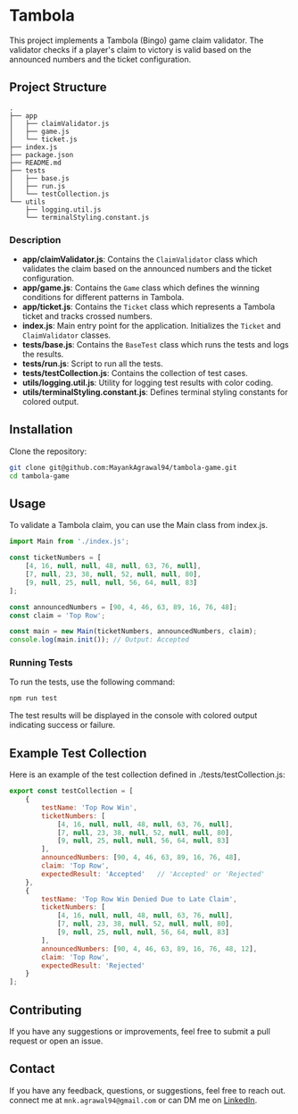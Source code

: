 # Tambola

This project implements a Tambola (Bingo) game claim validator. The validator checks if a player's claim to victory is valid based on the announced numbers and the ticket configuration.

## Project Structure

```
.
├── app
│   ├── claimValidator.js
│   ├── game.js
│   └── ticket.js
├── index.js
├── package.json
├── README.md
├── tests
│   ├── base.js
│   ├── run.js
│   └── testCollection.js
└── utils
    ├── logging.util.js
    └── terminalStyling.constant.js
```


### Description

- **app/claimValidator.js**: Contains the `ClaimValidator` class which validates the claim based on the announced numbers and the ticket configuration.
- **app/game.js**: Contains the `Game` class which defines the winning conditions for different patterns in Tambola.
- **app/ticket.js**: Contains the `Ticket` class which represents a Tambola ticket and tracks crossed numbers.
- **index.js**: Main entry point for the application. Initializes the `Ticket` and `ClaimValidator` classes.
- **tests/base.js**: Contains the `BaseTest` class which runs the tests and logs the results.
- **tests/run.js**: Script to run all the tests.
- **tests/testCollection.js**: Contains the collection of test cases.
- **utils/logging.util.js**: Utility for logging test results with color coding.
- **utils/terminalStyling.constant.js**: Defines terminal styling constants for colored output.

## Installation

Clone the repository:

```sh
git clone git@github.com:MayankAgrawal94/tambola-game.git
cd tambola-game
```


## Usage
To validate a Tambola claim, you can use the Main class from index.js.

```js
import Main from './index.js';

const ticketNumbers = [
    [4, 16, null, null, 48, null, 63, 76, null],
    [7, null, 23, 38, null, 52, null, null, 80],
    [9, null, 25, null, null, 56, 64, null, 83]
];

const announcedNumbers = [90, 4, 46, 63, 89, 16, 76, 48];
const claim = 'Top Row';

const main = new Main(ticketNumbers, announcedNumbers, claim);
console.log(main.init()); // Output: Accepted
```

### Running Tests

To run the tests, use the following command:

```sh
npm run test
```

The test results will be displayed in the console with colored output indicating success or failure.

## Example Test Collection

Here is an example of the test collection defined in ./tests/testCollection.js:

```js
export const testCollection = [
    {
        testName: 'Top Row Win',
        ticketNumbers: [
            [4, 16, null, null, 48, null, 63, 76, null],
            [7, null, 23, 38, null, 52, null, null, 80],
            [9, null, 25, null, null, 56, 64, null, 83]
        ],
        announcedNumbers: [90, 4, 46, 63, 89, 16, 76, 48],
        claim: 'Top Row',
        expectedResult: 'Accepted'   // 'Accepted' or 'Rejected'
    },
    {
        testName: 'Top Row Win Denied Due to Late Claim',
        ticketNumbers: [
            [4, 16, null, null, 48, null, 63, 76, null],
            [7, null, 23, 38, null, 52, null, null, 80],
            [9, null, 25, null, null, 56, 64, null, 83]
        ],
        announcedNumbers: [90, 4, 46, 63, 89, 16, 76, 48, 12],
        claim: 'Top Row',
        expectedResult: 'Rejected'
    }
];
```

## Contributing
If you have any suggestions or improvements, feel free to submit a pull request or open an issue.

## Contact
If you have any feedback, questions, or suggestions, feel free to reach out.
connect me at `mnk.agrawal94@gmail.com` or can DM me on [LinkedIn](https://www.linkedin.com/in/er-mayank/).